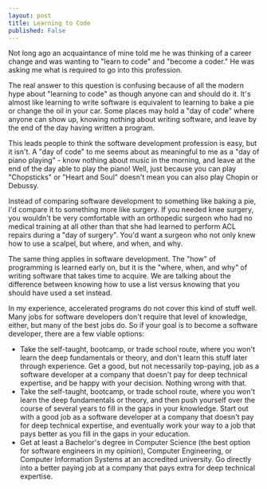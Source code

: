 ```yaml
---
layout: post
title: Learning to Code
published: False
---
```

Not long ago an acquaintance of mine told me he was thinking of a career change and was wanting to "learn to code" and "become a coder."  He was asking me what is required to go into this profession.

The real answer to this question is confusing because of all the modern hype about "learning to code" as though anyone can and should do it.  It's almost like learning to write software is equivalent to learning to bake a pie or change the oil in your car.  Some places may hold a "day of code" where anyone can show up, knowing nothing about writing software, and leave by the end of the day having written a program.

This leads people to think the software development profession is easy, but it isn't.  A "day of code" to me seems about as meaningful to me as a "day of piano playing" - know nothing about music in the morning, and leave at the end of the day able to play the piano!  Well, just because you can play "Chopsticks" or "Heart and Soul" doesn't mean you can also play Chopin or Debussy.

Instead of comparing software development to something like baking a pie, I'd compare it to something more like surgery.  If you needed knee surgery, you wouldn't be very comfortable with an orthopedic surgeon who had no medical training at all other than that she had learned to perform ACL repairs during a "day of surgery".  You'd want a surgeon who not only knew how to use a scalpel, but where, and when, and why.

The same thing applies in software development.  The "how" of programming is learned early on, but it is the "where, when, and why" of writing software that takes time to acquire.  We are talking about the difference between knowing how to use a list versus knowing that you should have used a set instead.

In my experience, accelerated programs do not cover this kind of stuff well.  Many jobs for software developers don't require that level of knowledge, either, but many of the best jobs do.  So if your goal is to become a software developer, there are a few viable options:

* Take the self-taught, bootcamp, or trade school route, where you won't learn the deep fundamentals or theory, and don't learn this stuff later through experience.  Get a good, but not necessarily top-paying, job as a software developer at a company that doesn't pay for deep technical expertise, and be happy with your decision.  Nothing wrong with that.
* Take the self-taught, bootcamp, or trade school route, where you won't learn the deep fundamentals or theory, and then push yourself over the course of several years to fill in the gaps in your knowledge.  Start out with a good job as a software developer at a company that doesn't pay for deep technical expertise, and eventually work your way to a job that pays better as you fill in the gaps in your education.
* Get at least a Bachelor's degree in Computer Science (the best option for software engineers in my opinion), Computer Engineering, or Computer Information Systems at an accredited university.  Go directly into a better paying job at a company that pays extra for deep technical expertise.
